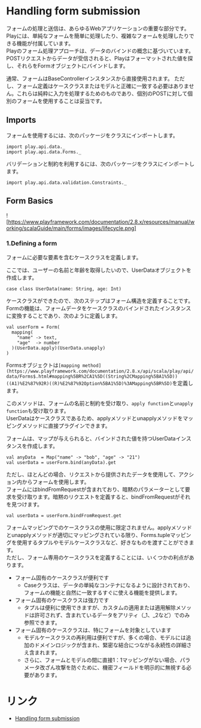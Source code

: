 # Handling form submission
フォームの処理と送信は、あらゆるWebアプリケーションの重要な部分です。 Playには、単純なフォームを簡単に処理したり、複雑なフォームを処理したりできる機能が付属しています。  
Playのフォーム処理アプローチは、データのバインドの概念に基づいています。 POSTリクエストからデータが受信されると、Playはフォーマットされた値を探し、それらをFormオブジェクトにバインドします。  

通常、フォームはBaseControllerインスタンスから直接使用されます。
ただし、フォーム定義はケースクラスまたはモデルと正確に一致する必要はありません。これらは純粋に入力を処理するためのものであり、個別のPOSTに対して個別のフォームを使用することは妥当です。  


## Imports 
フォームを使用するには、次のパッケージをクラスにインポートします。  

```
import play.api.data._
import play.api.data.Forms._
```

バリデーションと制約を利用するには、次のパッケージをクラスにインポートします。  
```
import play.api.data.validation.Constraints._
```

## Form Basics
![https://www.playframework.com/documentation/2.8.x/resources/manual/working/scalaGuide/main/forms/images/lifecycle.png]

### 1.Defining a form
フォームに必要な要素を含むケースクラスを定義します。  

ここでは、ユーザーの名前と年齢を取得したいので、UserDataオブジェクトを作成します。
```
case class UserData(name: String, age: Int)
```

ケースクラスができたので、次のステップはフォーム構造を定義することです。   
Formの機能は、フォームデータをケースクラスのバインドされたインスタンスに変換することであり、次のように定義します。
```
val userForm = Form(
  mapping(
    "name" -> text,
    "age"  -> number
  )(UserData.apply)(UserData.unapply)
)
```

Formsオブジェクトは`[mapping method](https://www.playframework.com/documentation/2.8.x/api/scala/play/api/data/Forms$.html#mapping%5BR%2CA1%5D((String%2CMapping%5BA1%5D))((A1)%E2%87%92R)((R)%E2%87%92Option%5BA1%5D)%3AMapping%5BR%5D)`を定義します。  

このメソッドは、フォームの名前と制約を受け取り、`apply function`と`unapply function`も受け取ります。  
UserDataはケースクラスであるため、applyメソッドとunapplyメソッドをマッピングメソッドに直接プラグインできます。  

フォームは、マップが与えられると、バインドされた値を持つUserDataインスタンスを作成します。

```
val anyData  = Map("name" -> "bob", "age" -> "21")
val userData = userForm.bind(anyData).get
```

ただし、ほとんどの場合、リクエストから提供されたデータを使用して、アクション内からフォームを使用します。  
フォームにはbindFromRequestが含まれており、暗黙のパラメーターとして要求を受け取ります。暗黙のリクエストを定義すると、bindFromRequestがそれを見つけます。  

```
val userData = userForm.bindFromRequest.get
```

フォームマッピングでのケースクラスの使用に限定されません。applyメソッドとunapplyメソッドが適切にマッピングされている限り、Forms.tupleマッピングを使用するタプルやモデルケースクラスなど、好きなものを渡すことができます。   
ただし、フォーム専用のケースクラスを定義することには、いくつかの利点があります。  

- フォーム固有のケースクラスが便利です
  - Caseクラスは、データの単純なコンテナになるように設計されており、フォームの機能と自然に一致するすぐに使える機能を提供します。
- フォーム固有のケースクラスは強力です
  - タプルは便利に使用できますが、カスタムの適用または適用解除メソッドは許可されず、含まれているデータをアリティ（_1、_2など）でのみ参照できます。
- フォーム固有のケースクラスは、特にフォームを対象としています
  - モデルケースクラスの再利用は便利ですが、多くの場合、モデルには追加のドメインロジックが含まれ、緊密な結合につながる永続性の詳細さえ含まれます。  
  - さらに、フォームとモデルの間に直接1：1マッピングがない場合、パラメータ改ざん攻撃を防ぐために、機密フィールドを明示的に無視する必要があります。





# リンク
- [Handling form submission](https://www.playframework.com/documentation/2.8.x/ScalaForms)
